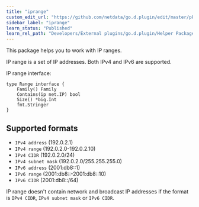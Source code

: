 ```yaml
---
title: "iprange"
custom_edit_url: "https://github.com/netdata/go.d.plugin/edit/master/pkg/iprange/README.md"
sidebar_label: "iprange"
learn_status: "Published"
learn_rel_path: "Developers/External plugins/go.d.plugin/Helper Packages"
---
```




This package helps you to work with IP ranges.

IP range is a set of IP addresses. Both IPv4 and IPv6 are supported.

IP range interface:

```
type Range interface {
	Family() Family
	Contains(ip net.IP) bool
	Size() *big.Int
	fmt.Stringer
}
```  

## Supported formats

- `IPv4 address` (192.0.2.1)
- `IPv4 range` (192.0.2.0-192.0.2.10)
- `IPv4 CIDR` (192.0.2.0/24)
- `IPv4 subnet mask` (192.0.2.0/255.255.255.0)
- `IPv6 address` (2001:db8::1)
- `IPv6 range` (2001:db8::-2001:db8::10)
- `IPv6 CIDR` (2001:db8::/64)

IP range doesn't contain network and broadcast IP addresses if the format is `IPv4 CIDR`, `IPv4 subnet mask`
or `IPv6 CIDR`.  
